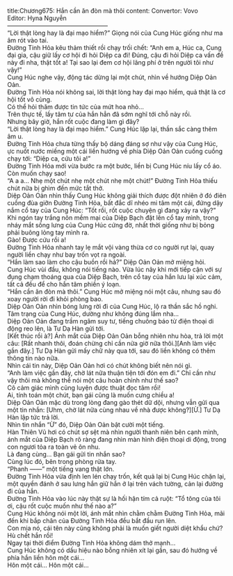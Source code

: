 title:Chương675: Hắn cần ăn đòn mà thôi
content:
Convertor: Vovo<br>Editor: Hyna Nguyễn<br>————————————————–<br>“Lời thật lòng hay là đại mạo hiểm?” Giọng nói của Cung Húc giống như ma âm rót vào tai.<br>Đường Tinh Hỏa kêu thảm thiết rồi chạy trối chết: “Anh em a, Húc ca, Cung đại gia, cậu giữ lấy cơ hội đi hỏi Diệp ca đi! Đúng, cậu đi hỏi Diệp ca vấn đề này đi nha, thật tốt a! Tại sao lại đem cơ hội lãng phí ở trên người tôi như vậy!”<br>Cung Húc nghe vậy, động tác dừng lại một chút, nhìn về hướng Diệp Oản Oản.<br>Đường Tinh Hỏa nói không sai, lời thật lòng hay đại mạo hiểm, quả thật là cơ hội tốt vô cùng.<br>Có thể hỏi thăm được tin tức của mứt hoa nhỏ…<br>Trên thực tế, lấy tâm tư của hắn hẳn đã sớm nghĩ tới chỗ này rồi.<br>Nhưng bây giờ, hắn rốt cuộc đang làm gì đây?<br>“Lời thật lòng hay là đại mạo hiểm.” Cung Húc lặp lại, thần sắc càng thêm âm u.<br>Đường Tinh Hỏa chưa từng thấy bộ dáng đáng sợ như vậy của Cung Húc, ực nuốt nước miếng một cái liền hướng về phía Diệp Oản Oản cuống cuồng chạy tới: “Diệp ca, cứu tôi a!”<br>Đường Tinh Hỏa mới vừa bước ra một bước, liền bị Cung Húc níu lấy cổ áo.<br>Còn muốn chạy sao!<br>“A a a… Nhẹ một chút nhẹ một chút nhẹ một chút!” Đường Tinh Hỏa thiếu chút nữa bị ghìm đến mức tắt thở.<br>Diệp Oản Oản nhìn thấy Cung Húc không giải thích được đột nhiên ở đó điên cuồng đùa giỡn Đường Tinh Hỏa, bất đắc dĩ nhéo mi tâm một cái, đứng dậy nắm cổ tay của Cung Húc: “Tốt rồi, rốt cuộc chuyện gì đang xảy ra vậy?”<br>Khi ngón tay trắng nõn mềm mại của Diệp Bạch đặt lên cổ tay mình, trong nháy mắt sống lưng của Cung Húc cứng đờ, nhất thời giống như bị bỏng phải buông lỏng tay mình ra.<br>Gào! Được cứu rồi a!<br>Đường Tinh Hỏa nhanh tay lẹ mắt vội vàng thừa cơ co người rụt lại, quay người liền chạy như bay trốn vọt ra ngoài.<br>“Hắn làm sao làm cho cậu buồn rồi hả?” Diệp Oản Oản mở miệng hỏi.<br>Cung Húc vùi đầu, không nói tiếng nào. Vừa lúc nãy khi mới tiếp cận với sự đụng chạm thoáng qua của Diệp Bạch, trên cổ tay của hắn lưu lại xúc cảm, tất cả đều để cho hắn tâm phiền ý loạn.<br>“Hắn cần ăn đòn mà thôi.” Cung Húc mở miệng nói một câu, nhưng sau đó xoay người rời đi khỏi phòng bao.<br>Diệp Oản Oản nhìn bóng lưng rời đi của Cung Húc, lộ ra thần sắc hồ nghi.<br>Tâm trạng của Cung Húc, dường như không đúng lắm nha…<br>Diệp Oản Oản đang trầm ngâm suy tư, tiếng chuông báo từ điện thoại di động reo lên, là Tư Dạ Hàn gửi tới.<br>[Kết thúc rồi à?] Ánh mắt của Diệp Oản Oản bỗng nhiên nhu hòa, trả lời một câu: [Rất nhanh thôi, đoán chừng chỉ cần nửa giờ nữa thôi.][Anh làm việc gần đây.] Tư Dạ Hàn gửi mấy chữ này qua tới, sau đó liền không có thêm thông tin nào nữa.<br>Nhìn cái tin này, Diệp Oản Oản hơi có chút không biết nên nói gì.<br>“Anh làm việc gần đây, chờ lát nữa thuận tiện tới đón em đi.” Chỉ cần như vậy thôi mà không thể nói một câu hoàn chỉnh như thế sao?<br>Cô cảm giác mình cũng luyện được thuật đọc tâm rồi!<br>Ai, tính toán một chút, bạn gái cũng là muốn cưng chiều a!<br>Diệp Oản Oản mặc dù trong lòng đang gào thét dữ dội, nhưng vẫn gửi qua một tin nhắn: [Uhm, chờ lát nữa cùng nhau về nhà được không?][Ừ.] Tư Dạ Hàn lập tức trả lời.<br>Nhìn tin nhắn “Ừ” đó, Diệp Oản Oản bật cười một tiếng.<br>Hàn Thiên Vũ hơi có chút sợ sệt mà nhìn người thanh niên bên cạnh mình, ánh mắt của Diệp Bạch rõ ràng đang nhìn màn hình điện thoại di động, trong con ngươi tỏa ra toàn vẻ ôn nhu.<br>Là đang cùng… Bạn gái gửi tin nhắn sao?<br>Cùng lúc đó, bên trong phòng rửa tay.<br>“Phanh ——” một tiếng vang thật lớn.<br>Đường Tinh Hỏa vừa định len lén chạy trốn, kết quả lại bị Cung Húc chặn lại, một quyền đánh ở sau lưng hắn giữ hắn ở lại trên vách tường, cản lại đường đi của hắn.<br>Đường Tinh Hỏa vào lúc này thật sự là hối hận tím cả ruột: “Tổ tông của tôi ơi, cậu rốt cuộc muốn như thế nào a?”<br>Cung Húc không nói một lời, ánh mắt nhìn chằm chằm Đường Tinh Hỏa, mãi đến khi bắp chân của Đường Tinh Hỏa đều bắt đầu run lên.<br>Con mịa nó, cái tên này cũng không phải là muốn giết người diệt khẩu chứ?<br>Hù chết hắn rồi!<br>Ngay tại thời điểm Đường Tinh Hỏa không dám thở mạnh…<br>Cung Húc không có dấu hiệu nào bỗng nhiên xít lại gần, sau đó hướng về phía hắn liền hôn một cái…<br>Hôn một cái… Hôn một cái…